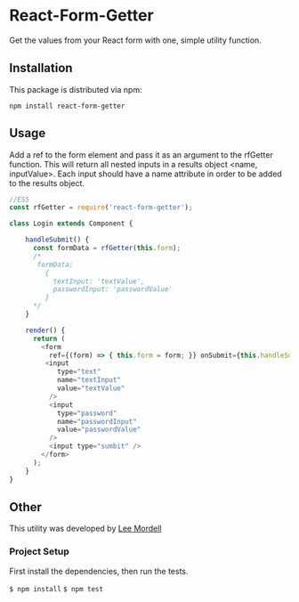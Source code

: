 # React-Form-Getter

Get the values from your React form with one, simple utility function.


## Installation

This package is distributed via npm:

```
npm install react-form-getter
```

## Usage

Add a ref to the form element and pass it as an argument to the rfGetter function. This will return all nested inputs in a results object 
<name, inputValue>. Each input should have a name attribute in order to be
added to the results object.


```javascript
//ES5
const rfGetter = require('react-form-getter');

class Login extends Component {

	handleSubmit() {
	  const formData = rfGetter(this.form);
	  /*
	   formData:
	     {
		   textInput: 'textValue',
		   passwordInput: 'passwordValue'
	     }		
	  */
	}

	render() {
	  return (
		<form 
		  ref={(form) => { this.form = form; }} onSubmit={this.handleSubmit}>
		 <input
            type="text"
            name="textInput"
            value="textValue"
          />
          <input
            type="password"
            name="passwordInput"
            value="passwordValue"
          />
          <input type="sumbit" />
		</form>
	  );
	}
}
```

## Other

This utility was developed by [Lee Mordell](https://www.leemordell.com)


### Project Setup

First install the dependencies, then run the tests.

  `$ npm install`
  `$ npm test`
 

